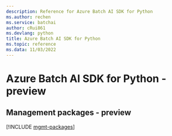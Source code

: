 ```yaml
---
description: Reference for Azure Batch AI SDK for Python
ms.author: rechen
ms.service: batchai
author: cRui861
ms.devlang: python
title: Azure Batch AI SDK for Python
ms.topic: reference
ms.data: 11/03/2022
---
```

# Azure Batch AI SDK for Python - preview

## Management packages - preview
[!INCLUDE [mgmt-packages](batch-ai-mgmt-index.md)]
